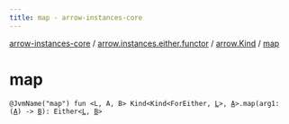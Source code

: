 ```yaml
---
title: map - arrow-instances-core
---
```


[arrow-instances-core](../../index.html) / [arrow.instances.either.functor](../index.html) / [arrow.Kind](index.html) / [map](./map.html)

# map

`@JvmName("map") fun <L, A, B> Kind<Kind<ForEither, `[`L`](map.html#L)`>, `[`A`](map.html#A)`>.map(arg1: (`[`A`](map.html#A)`) -> `[`B`](map.html#B)`): Either<`[`L`](map.html#L)`, `[`B`](map.html#B)`>`